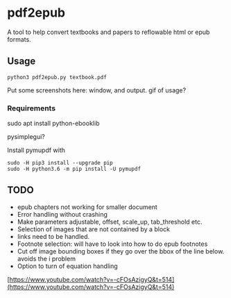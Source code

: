 # pdf2epub

A tool to help convert textbooks and papers to reflowable html or epub formats.

## Usage

```
python3 pdf2epub.py textbook.pdf
```

Put some screenshots here: window, and output. gif of usage?



### Requirements

sudo apt install python-ebooklib

pysimplegui?


Install pymupdf with 
```
sudo -H pip3 install --upgrade pip
sudo -H python3.6 -m pip install -U pymupdf
```

## TODO

* epub chapters not working for smaller document
* Error handling without crashing
* Make parameters adjustable, offset, scale_up, tab_threshold etc.
* Selection of images that are not contained by a block
* links need to be handled.
* Footnote selection: will have to look into how to do epub footnotes
* Cut off image bounding boxes if they go over the bbox of the line below. avoids the i problem
* Option to turn of equation handling



[https://www.youtube.com/watch?v=-cFOsAzigyQ&t=514](https://www.youtube.com/watch?v=-cFOsAzigyQ&t=514)

